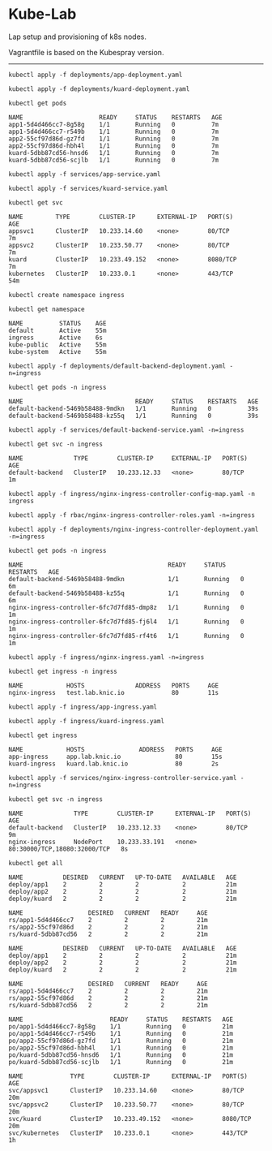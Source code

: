 # Kube-Lab

Lap setup and provisioning of k8s nodes.

Vagrantfile is based on the Kubespray version.

---

`kubectl apply -f deployments/app-deployment.yaml`

`kubectl apply -f deployments/kuard-deployment.yaml`

`kubectl get pods`
```
NAME                     READY     STATUS    RESTARTS   AGE
app1-5d4d466cc7-8g58g    1/1       Running   0          7m
app1-5d4d466cc7-r549b    1/1       Running   0          7m
app2-55cf97d86d-gz7fd    1/1       Running   0          7m
app2-55cf97d86d-hbh4l    1/1       Running   0          7m
kuard-5dbb87cd56-hnsd6   1/1       Running   0          7m
kuard-5dbb87cd56-scjlb   1/1       Running   0          7m
```

`kubectl apply -f services/app-service.yaml`

`kubectl apply -f services/kuard-service.yaml`

`kubectl get svc`
```
NAME         TYPE        CLUSTER-IP      EXTERNAL-IP   PORT(S)          AGE
appsvc1      ClusterIP   10.233.14.60    <none>        80/TCP           7m
appsvc2      ClusterIP   10.233.50.77    <none>        80/TCP           7m
kuard        ClusterIP   10.233.49.152   <none>        8080/TCP         7m
kubernetes   ClusterIP   10.233.0.1      <none>        443/TCP          54m
```

`kubectl create namespace ingress`

`kubectl get namespace`
```
NAME          STATUS    AGE
default       Active    55m
ingress       Active    6s
kube-public   Active    55m
kube-system   Active    55m
```

`kubectl apply -f deployments/default-backend-deployment.yaml -n=ingress`

`kubectl get pods -n ingress`
```
NAME                               READY     STATUS    RESTARTS   AGE
default-backend-5469b58488-9mdkn   1/1       Running   0          39s
default-backend-5469b58488-kz55q   1/1       Running   0          39s
```

`kubectl apply -f services/default-backend-service.yaml -n=ingress`

`kubectl get svc -n ingress`
```
NAME              TYPE        CLUSTER-IP     EXTERNAL-IP   PORT(S)   AGE
default-backend   ClusterIP   10.233.12.33   <none>        80/TCP    1m
```

`kubectl apply -f ingress/nginx-ingress-controller-config-map.yaml -n ingress`

`kubectl apply -f rbac/nginx-ingress-controller-roles.yaml -n=ingress`

`kubectl apply -f deployments/nginx-ingress-controller-deployment.yaml -n=ingress`

`kubectl get pods -n ingress`
```
NAME                                        READY     STATUS    RESTARTS   AGE
default-backend-5469b58488-9mdkn            1/1       Running   0          6m
default-backend-5469b58488-kz55q            1/1       Running   0          6m
nginx-ingress-controller-6fc7d7fd85-dmp8z   1/1       Running   0          1m
nginx-ingress-controller-6fc7d7fd85-fj6l4   1/1       Running   0          1m
nginx-ingress-controller-6fc7d7fd85-rf4t6   1/1       Running   0          1m
```

`kubectl apply -f ingress/nginx-ingress.yaml -n=ingress`

`kubectl get ingress -n ingress`
```
NAME            HOSTS              ADDRESS   PORTS     AGE
nginx-ingress   test.lab.knic.io             80        11s
```

`kubectl apply -f ingress/app-ingress.yaml`

`kubectl apply -f ingress/kuard-ingress.yaml`

`kubectl get ingress`
```
NAME            HOSTS               ADDRESS   PORTS     AGE
app-ingress     app.lab.knic.io               80        15s
kuard-ingress   kuard.lab.knic.io             80        2s
```


`kubectl apply -f services/nginx-ingress-controller-service.yaml -n=ingress`

`kubectl get svc -n ingress`
```
NAME              TYPE        CLUSTER-IP      EXTERNAL-IP   PORT(S)                        AGE
default-backend   ClusterIP   10.233.12.33    <none>        80/TCP                         9m
nginx-ingress     NodePort    10.233.33.191   <none>        80:30000/TCP,18080:32000/TCP   8s
```


`kubectl get all`

```
NAME           DESIRED   CURRENT   UP-TO-DATE   AVAILABLE   AGE
deploy/app1    2         2         2            2           21m
deploy/app2    2         2         2            2           21m
deploy/kuard   2         2         2            2           21m

NAME                  DESIRED   CURRENT   READY     AGE
rs/app1-5d4d466cc7    2         2         2         21m
rs/app2-55cf97d86d    2         2         2         21m
rs/kuard-5dbb87cd56   2         2         2         21m

NAME           DESIRED   CURRENT   UP-TO-DATE   AVAILABLE   AGE
deploy/app1    2         2         2            2           21m
deploy/app2    2         2         2            2           21m
deploy/kuard   2         2         2            2           21m

NAME                  DESIRED   CURRENT   READY     AGE
rs/app1-5d4d466cc7    2         2         2         21m
rs/app2-55cf97d86d    2         2         2         21m
rs/kuard-5dbb87cd56   2         2         2         21m

NAME                        READY     STATUS    RESTARTS   AGE
po/app1-5d4d466cc7-8g58g    1/1       Running   0          21m
po/app1-5d4d466cc7-r549b    1/1       Running   0          21m
po/app2-55cf97d86d-gz7fd    1/1       Running   0          21m
po/app2-55cf97d86d-hbh4l    1/1       Running   0          21m
po/kuard-5dbb87cd56-hnsd6   1/1       Running   0          21m
po/kuard-5dbb87cd56-scjlb   1/1       Running   0          21m

NAME             TYPE        CLUSTER-IP      EXTERNAL-IP   PORT(S)          AGE
svc/appsvc1      ClusterIP   10.233.14.60    <none>        80/TCP           20m
svc/appsvc2      ClusterIP   10.233.50.77    <none>        80/TCP           20m
svc/kuard        ClusterIP   10.233.49.152   <none>        8080/TCP         20m
svc/kubernetes   ClusterIP   10.233.0.1      <none>        443/TCP          1h
```
